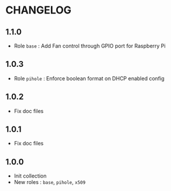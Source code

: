 # CHANGELOG

## 1.1.0

- Role `base` : Add Fan control through GPIO port for Raspberry Pi

## 1.0.3

- Role `pihole` : Enforce boolean format on DHCP enabled config

## 1.0.2

- Fix doc files

## 1.0.1

- Fix doc files

## 1.0.0

- Init collection
- New roles : `base`, `pihole`, `x509`
